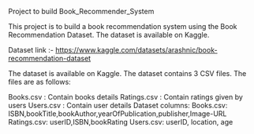 Project to build Book_Recommender_System

This project is to build a book recommendation system using the Book Recommendation Dataset. The dataset is available on Kaggle.

Dataset link :- https://www.kaggle.com/datasets/arashnic/book-recommendation-dataset

The dataset is available on Kaggle. The dataset contains 3 CSV files. The files are as follows:

Books.csv : Contain books details
Ratings.csv : Contain ratings given by users
Users.csv : Contain user details
Dataset columns:
Books.csv: ISBN,bookTitle,bookAuthor,yearOfPublication,publisher,Image-URL
Ratings.csv: userID,ISBN,bookRating
Users.csv: userID, location, age

